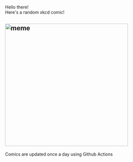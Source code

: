 Hello there! <br>Here's a random xkcd comic!<br>
## <img src="https://imgs.xkcd.com/comics/actors.png" alt="meme" width="400"/><br>
Comics are updated once a day using Github Actions